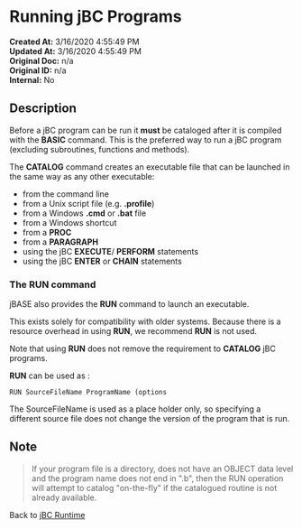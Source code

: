# Running jBC Programs

**Created At:** 3/16/2020 4:55:49 PM  
**Updated At:** 3/16/2020 4:55:49 PM  
**Original Doc:** n/a  
**Original ID:** n/a  
**Internal:** No  

## Description

Before a jBC program can be run it **must** be cataloged after it is compiled with the **BASIC** command. This is the preferred way to run a jBC program (excluding subroutines, functions and methods).

The **CATALOG** command creates an executable file that can be launched in the same way as any other executable:

- from the command line
- from a Unix script file (e.g. **.profile**)
- from a Windows **.cmd** or **.bat** file
- from a Windows shortcut
- from a **PROC**
- from a **PARAGRAPH**
- using the jBC **EXECUTE**/ **PERFORM** statements
- using the jBC **ENTER** or **CHAIN** statements

### The RUN command

jBASE also provides the **RUN** command to launch an executable.

This exists solely for compatibility with older systems. Because there is a resource overhead in using **RUN**, we recommend **RUN** is not used.

Note that using **RUN** does not remove the requirement to **CATALOG** jBC programs.

**RUN** can be used as :

```
RUN SourceFileName ProgramName (options
```

The SourceFileName is used as a place holder only, so specifying a different source file does not change the version of the program that is run.

## Note

>If your program file is a directory, does not have an OBJECT data level and the program name does not end in ".b", then the RUN operation will attempt to catalog "on-the-fly" if the catalogued routine is not already available.

Back to [jBC Runtime](./../README.md)

  
<PageFooter />
